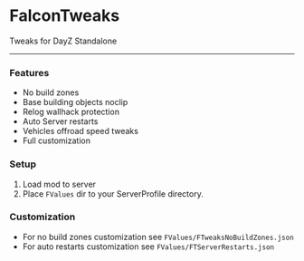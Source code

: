 # FalconTweaks
 
Tweaks for DayZ Standalone 

---

### Features
- No build zones
- Base building objects noclip
- Relog wallhack protection
- Auto Server restarts
- Vehicles offroad speed tweaks
- Full customization

### Setup
1. Load mod to server
2. Place `FValues` dir to your ServerProfile directory.

### Customization
- For no build zones customization see `FValues/FTweaksNoBuildZones.json`
- For auto restarts customization see `FValues/FTServerRestarts.json`
